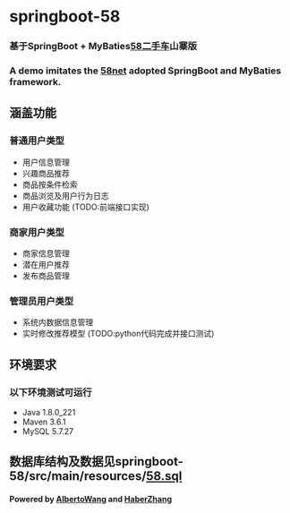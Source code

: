 # springboot-58
### 基于SpringBoot + MyBaties[58二手车](https://www.58.com/ershouche/)山寨版
### A demo imitates the [58net](https://www.58.com/ershouche/) adopted SpringBoot and MyBaties framework.

## 涵盖功能
### 普通用户类型
* 用户信息管理
* 兴趣商品推荐
* 商品按条件检索
* 商品浏览及用户行为日志
* 用户收藏功能 (TODO:前端接口实现)
### 商家用户类型
* 商家信息管理
* 潜在用户推荐
* 发布商品管理
### 管理员用户类型
* 系统内数据信息管理
* 实时修改推荐模型 (TODO:python代码完成并接口测试)

## 环境要求
### 以下环境测试可运行
* Java 1.8.0_221
* Maven 3.6.1
* MySQL 5.7.27

## 数据库结构及数据见springboot-58/src/main/resources/[58.sql](https://github.com/AlbertoWang/springboot-58/blob/master/src/main/resources/58.sql)

#### Powered by [AlbertoWang](https://github.com/AlbertoWang) and [HaberZhang](https://github.com/haber8023)

